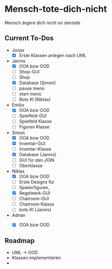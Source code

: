 # Mensch-tote-dich-nicht
Mensch ärgere dich nicht on steroids


## Current To-Dos
- Jonas
  - [x] Erste Klassen anlegen nach UML
- Jannis
  - [x] OOA bzw OOD
  - [ ] Shop-GUI
  - [ ] Shop
  - [x] Database (Simon)
  - [ ] pause menü
  - [ ] start menü
  - [ ] Bots KI (Niklas)
- Emilio
  - [x] OOA bzw OOD
  - [ ] Spielfeld-GUI
  - [ ] Spielfeld Klasse
  - [ ] Figuren Klasse
- Simon
  - [x] OOA bzw OOD
  - [X] Inventar-GUI
  - [ ] Inventar-Klasse
  - [x] Database (Jannis)
  - [ ] GUI für den JOIN
  - [ ] Oberklasse
- Niklas
  - [x] OOA bzw OOD 
  - [ ] Erste Designs für
  - [ ] Spielerfiguren,
  - [x] Regelwerk-GUI
  - [ ] Chatroom-GUI
  - [ ] Chatroom Klasse
  - [ ] bots KI (Jannis)
- Adrian
  - [x] OOA bzw OOD
        

## Roadmap
- UML -> OOD
- Klassen implementieren
- 

        
      

  
